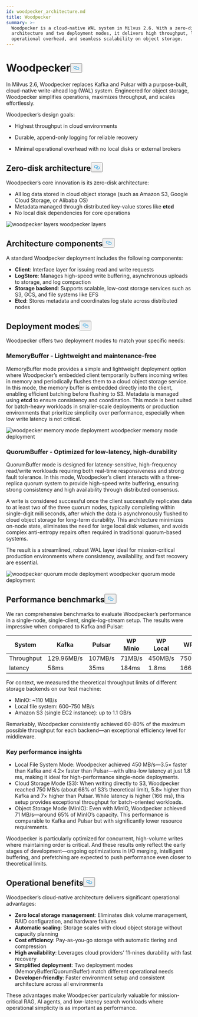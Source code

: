 ```yaml
---
id: woodpecker_architecture.md
title: Woodpecker
summary: >-
  Woodpecker is a cloud-native WAL system in Milvus 2.6. With a zero-disk
  architecture and two deployment modes, it delivers high throughput, low
  operational overhead, and seamless scalability on object storage.
---
```

<h1 id="Woodpecker" class="common-anchor-header">Woodpecker<button data-href="#Woodpecker" class="anchor-icon" translate="no">
      <svg translate="no"
        aria-hidden="true"
        focusable="false"
        height="20"
        version="1.1"
        viewBox="0 0 16 16"
        width="16"
      >
        <path
          fill="#0092E4"
          fill-rule="evenodd"
          d="M4 9h1v1H4c-1.5 0-3-1.69-3-3.5S2.55 3 4 3h4c1.45 0 3 1.69 3 3.5 0 1.41-.91 2.72-2 3.25V8.59c.58-.45 1-1.27 1-2.09C10 5.22 8.98 4 8 4H4c-.98 0-2 1.22-2 2.5S3 9 4 9zm9-3h-1v1h1c1 0 2 1.22 2 2.5S13.98 12 13 12H9c-.98 0-2-1.22-2-2.5 0-.83.42-1.64 1-2.09V6.25c-1.09.53-2 1.84-2 3.25C6 11.31 7.55 13 9 13h4c1.45 0 3-1.69 3-3.5S14.5 6 13 6z"
        ></path>
      </svg>
    </button></h1><p>In Milvus 2.6, Woodpecker replaces Kafka and Pulsar with a purpose-built, cloud-native write-ahead log (WAL) system. Engineered for object storage, Woodpecker simplifies operations, maximizes throughput, and scales effortlessly.</p>
<p>Woodpecker’s design goals:</p>
<ul>
<li><p>Highest throughput in cloud environments</p></li>
<li><p>Durable, append-only logging for reliable recovery</p></li>
<li><p>Minimal operational overhead with no local disks or external brokers</p></li>
</ul>
<h2 id="Zero-disk-architecture" class="common-anchor-header">Zero-disk architecture<button data-href="#Zero-disk-architecture" class="anchor-icon" translate="no">
      <svg translate="no"
        aria-hidden="true"
        focusable="false"
        height="20"
        version="1.1"
        viewBox="0 0 16 16"
        width="16"
      >
        <path
          fill="#0092E4"
          fill-rule="evenodd"
          d="M4 9h1v1H4c-1.5 0-3-1.69-3-3.5S2.55 3 4 3h4c1.45 0 3 1.69 3 3.5 0 1.41-.91 2.72-2 3.25V8.59c.58-.45 1-1.27 1-2.09C10 5.22 8.98 4 8 4H4c-.98 0-2 1.22-2 2.5S3 9 4 9zm9-3h-1v1h1c1 0 2 1.22 2 2.5S13.98 12 13 12H9c-.98 0-2-1.22-2-2.5 0-.83.42-1.64 1-2.09V6.25c-1.09.53-2 1.84-2 3.25C6 11.31 7.55 13 9 13h4c1.45 0 3-1.69 3-3.5S14.5 6 13 6z"
        ></path>
      </svg>
    </button></h2><p>Woodpecker’s core innovation is its zero-disk architecture:</p>
<ul>
<li>All log data stored in cloud object storage (such as Amazon S3, Google Cloud Storage, or Alibaba OS)</li>
<li>Metadata managed through distributed key-value stores like <strong>etcd</strong></li>
<li>No local disk dependencies for core operations</li>
</ul>
<p>
  <span class="img-wrapper">
    <img translate="no" src="/docs/v2.6.x/assets/woodpecker_layers.png" alt="woodpecker layers" class="doc-image" id="woodpecker-layers" />
    <span>woodpecker layers</span>
  </span>
</p>
<h2 id="Architecture-components" class="common-anchor-header">Architecture components<button data-href="#Architecture-components" class="anchor-icon" translate="no">
      <svg translate="no"
        aria-hidden="true"
        focusable="false"
        height="20"
        version="1.1"
        viewBox="0 0 16 16"
        width="16"
      >
        <path
          fill="#0092E4"
          fill-rule="evenodd"
          d="M4 9h1v1H4c-1.5 0-3-1.69-3-3.5S2.55 3 4 3h4c1.45 0 3 1.69 3 3.5 0 1.41-.91 2.72-2 3.25V8.59c.58-.45 1-1.27 1-2.09C10 5.22 8.98 4 8 4H4c-.98 0-2 1.22-2 2.5S3 9 4 9zm9-3h-1v1h1c1 0 2 1.22 2 2.5S13.98 12 13 12H9c-.98 0-2-1.22-2-2.5 0-.83.42-1.64 1-2.09V6.25c-1.09.53-2 1.84-2 3.25C6 11.31 7.55 13 9 13h4c1.45 0 3-1.69 3-3.5S14.5 6 13 6z"
        ></path>
      </svg>
    </button></h2><p>A standard Woodpecker deployment includes the following components:</p>
<ul>
<li><strong>Client</strong>: Interface layer for issuing read and write requests</li>
<li><strong>LogStore</strong>: Manages high-speed write buffering, asynchronous uploads to storage, and log compaction</li>
<li><strong>Storage backend</strong>: Supports scalable, low-cost storage services such as S3, GCS, and file systems like EFS</li>
<li><strong>Etcd</strong>: Stores metadata and coordinates log state across distributed nodes</li>
</ul>
<h2 id="Deployment-modes" class="common-anchor-header">Deployment modes<button data-href="#Deployment-modes" class="anchor-icon" translate="no">
      <svg translate="no"
        aria-hidden="true"
        focusable="false"
        height="20"
        version="1.1"
        viewBox="0 0 16 16"
        width="16"
      >
        <path
          fill="#0092E4"
          fill-rule="evenodd"
          d="M4 9h1v1H4c-1.5 0-3-1.69-3-3.5S2.55 3 4 3h4c1.45 0 3 1.69 3 3.5 0 1.41-.91 2.72-2 3.25V8.59c.58-.45 1-1.27 1-2.09C10 5.22 8.98 4 8 4H4c-.98 0-2 1.22-2 2.5S3 9 4 9zm9-3h-1v1h1c1 0 2 1.22 2 2.5S13.98 12 13 12H9c-.98 0-2-1.22-2-2.5 0-.83.42-1.64 1-2.09V6.25c-1.09.53-2 1.84-2 3.25C6 11.31 7.55 13 9 13h4c1.45 0 3-1.69 3-3.5S14.5 6 13 6z"
        ></path>
      </svg>
    </button></h2><p>Woodpecker offers two deployment modes to match your specific needs:</p>
<h3 id="MemoryBuffer---Lightweight-and-maintenance-free" class="common-anchor-header">MemoryBuffer - Lightweight and maintenance-free</h3><p>MemoryBuffer mode provides a simple and lightweight deployment option where Woodpecker’s embedded client temporarily buffers incoming writes in memory and periodically flushes them to a cloud object storage service. In this mode, the memory buffer is embedded directly into the client, enabling efficient batching before flushing to S3. Metadata is managed using <strong>etcd</strong> to ensure consistency and coordination. This mode is best suited for batch-heavy workloads in smaller-scale deployments or production environments that prioritize simplicity over performance, especially when low write latency is not critical.</p>
<p>
  <span class="img-wrapper">
    <img translate="no" src="/docs/v2.6.x/assets/woodpecker_memorybuffer_mode_deployment.png" alt="woodpecker memory mode deployment" class="doc-image" id="woodpecker-memory-mode-deployment" />
    <span>woodpecker memory mode deployment</span>
  </span>
</p>
<h3 id="QuorumBuffer---Optimized-for-low-latency-high-durability" class="common-anchor-header">QuorumBuffer - Optimized for low-latency, high-durability</h3><p>QuorumBuffer mode is designed for latency-sensitive, high-frequency read/write workloads requiring both real-time responsiveness and strong fault tolerance. In this mode, Woodpecker’s client interacts with a three-replica quorum system to provide high-speed write buffering, ensuring strong consistency and high availability through distributed consensus.</p>
<p>A write is considered successful once the client successfully replicates data to at least two of the three quorum nodes, typically completing within single-digit milliseconds, after which the data is asynchronously flushed to cloud object storage for long-term durability. This architecture minimizes on-node state, eliminates the need for large local disk volumes, and avoids complex anti-entropy repairs often required in traditional quorum-based systems.</p>
<p>The result is a streamlined, robust WAL layer ideal for mission-critical production environments where consistency, availability, and fast recovery are essential.</p>
<p>
  <span class="img-wrapper">
    <img translate="no" src="/docs/v2.6.x/assets/woodpecker_quorumbuffer_mode_deployment.png" alt="woodpecker quorum mode deployment" class="doc-image" id="woodpecker-quorum-mode-deployment" />
    <span>woodpecker quorum mode deployment</span>
  </span>
</p>
<h2 id="Performance-benchmarks" class="common-anchor-header">Performance benchmarks<button data-href="#Performance-benchmarks" class="anchor-icon" translate="no">
      <svg translate="no"
        aria-hidden="true"
        focusable="false"
        height="20"
        version="1.1"
        viewBox="0 0 16 16"
        width="16"
      >
        <path
          fill="#0092E4"
          fill-rule="evenodd"
          d="M4 9h1v1H4c-1.5 0-3-1.69-3-3.5S2.55 3 4 3h4c1.45 0 3 1.69 3 3.5 0 1.41-.91 2.72-2 3.25V8.59c.58-.45 1-1.27 1-2.09C10 5.22 8.98 4 8 4H4c-.98 0-2 1.22-2 2.5S3 9 4 9zm9-3h-1v1h1c1 0 2 1.22 2 2.5S13.98 12 13 12H9c-.98 0-2-1.22-2-2.5 0-.83.42-1.64 1-2.09V6.25c-1.09.53-2 1.84-2 3.25C6 11.31 7.55 13 9 13h4c1.45 0 3-1.69 3-3.5S14.5 6 13 6z"
        ></path>
      </svg>
    </button></h2><p>We ran comprehensive benchmarks to evaluate Woodpecker’s performance in a single-node, single-client, single-log-stream setup. The results were impressive when compared to Kafka and Pulsar:</p>
<table>
<thead>
<tr><th>System</th><th>Kafka</th><th>Pulsar</th><th>WP Minio</th><th>WP Local</th><th>WP S3</th></tr>
</thead>
<tbody>
<tr><td>Throughput</td><td>129.96MB/s</td><td>107MB/s</td><td>71MB/s</td><td>450MB/s</td><td>750MB/s</td></tr>
<tr><td>latency</td><td>58ms</td><td>35ms</td><td>184ms</td><td>1.8ms</td><td>166ms</td></tr>
</tbody>
</table>
<p>For context, we measured the theoretical throughput limits of different storage backends on our test machine:</p>
<ul>
<li>MinIO: ~110 MB/s</li>
<li>Local file system: 600–750 MB/s</li>
<li>Amazon S3 (single EC2 instance): up to 1.1 GB/s</li>
</ul>
<p>Remarkably, Woodpecker consistently achieved 60-80% of the maximum possible throughput for each backend—an exceptional efficiency level for middleware.</p>
<h3 id="Key-performance-insights" class="common-anchor-header">Key performance insights</h3><ul>
<li>Local File System Mode: Woodpecker achieved 450 MB/s—3.5× faster than Kafka and 4.2× faster than Pulsar—with ultra-low latency at just 1.8 ms, making it ideal for high-performance single-node deployments.</li>
<li>Cloud Storage Mode (S3): When writing directly to S3, Woodpecker reached 750 MB/s (about 68% of S3’s theoretical limit), 5.8× higher than Kafka and 7× higher than Pulsar. While latency is higher (166 ms), this setup provides exceptional throughput for batch-oriented workloads.</li>
<li>Object Storage Mode (MinIO): Even with MinIO, Woodpecker achieved 71 MB/s—around 65% of MinIO’s capacity. This performance is comparable to Kafka and Pulsar but with significantly lower resource requirements.</li>
</ul>
<p>Woodpecker is particularly optimized for concurrent, high-volume writes where maintaining order is critical. And these results only reflect the early stages of development—ongoing optimizations in I/O merging, intelligent buffering, and prefetching are expected to push performance even closer to theoretical limits.</p>
<h2 id="Operational-benefits" class="common-anchor-header">Operational benefits<button data-href="#Operational-benefits" class="anchor-icon" translate="no">
      <svg translate="no"
        aria-hidden="true"
        focusable="false"
        height="20"
        version="1.1"
        viewBox="0 0 16 16"
        width="16"
      >
        <path
          fill="#0092E4"
          fill-rule="evenodd"
          d="M4 9h1v1H4c-1.5 0-3-1.69-3-3.5S2.55 3 4 3h4c1.45 0 3 1.69 3 3.5 0 1.41-.91 2.72-2 3.25V8.59c.58-.45 1-1.27 1-2.09C10 5.22 8.98 4 8 4H4c-.98 0-2 1.22-2 2.5S3 9 4 9zm9-3h-1v1h1c1 0 2 1.22 2 2.5S13.98 12 13 12H9c-.98 0-2-1.22-2-2.5 0-.83.42-1.64 1-2.09V6.25c-1.09.53-2 1.84-2 3.25C6 11.31 7.55 13 9 13h4c1.45 0 3-1.69 3-3.5S14.5 6 13 6z"
        ></path>
      </svg>
    </button></h2><p>Woodpecker’s cloud-native architecture delivers significant operational advantages:</p>
<ul>
<li><strong>Zero local storage management</strong>: Eliminates disk volume management, RAID configuration, and hardware failures</li>
<li><strong>Automatic scaling</strong>: Storage scales with cloud object storage without capacity planning</li>
<li><strong>Cost efficiency</strong>: Pay-as-you-go storage with automatic tiering and compression</li>
<li><strong>High availability</strong>: Leverages cloud providers’ 11-nines durability with fast recovery</li>
<li><strong>Simplified deployment</strong>: Two deployment modes (MemoryBuffer/QuorumBuffer) match different operational needs</li>
<li><strong>Developer-friendly</strong>: Faster environment setup and consistent architecture across all environments</li>
</ul>
<p>These advantages make Woodpecker particularly valuable for mission-critical RAG, AI agents, and low-latency search workloads where operational simplicity is as important as performance.</p>
